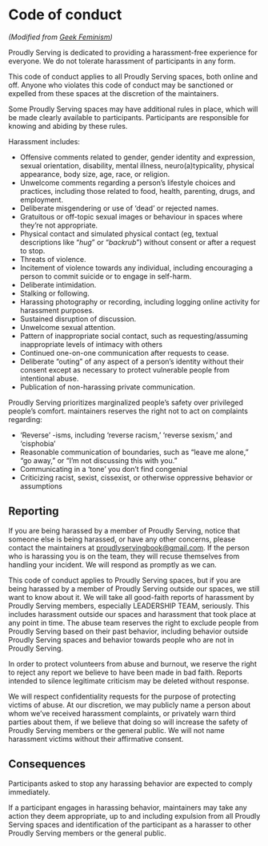 # Code of conduct

_\(Modified from_ [_Geek Feminism_](https://geekfeminism.wikia.org/wiki/Community_anti-harassment/Policy)_\)_

Proudly Serving is dedicated to providing a harassment-free experience for everyone. We do not tolerate harassment of participants in any form.

This code of conduct applies to all Proudly Serving spaces, both online and off. Anyone who violates this code of conduct may be sanctioned or expelled from these spaces at the discretion of the maintainers.

Some Proudly Serving spaces may have additional rules in place, which will be made clearly available to participants. Participants are responsible for knowing and abiding by these rules.

Harassment includes:

* Offensive comments related to gender, gender identity and expression, sexual orientation, disability, mental illness, neuro\(a\)typicality, physical appearance, body size, age, race, or religion.
* Unwelcome comments regarding a person’s lifestyle choices and practices, including those related to food, health, parenting, drugs, and employment.
* Deliberate misgendering or use of ‘dead’ or rejected names.
* Gratuitous or off-topic sexual images or behaviour in spaces where they’re not appropriate.
* Physical contact and simulated physical contact \(eg, textual descriptions like “_hug_” or “_backrub_”\) without consent or after a request to stop.
* Threats of violence.
* Incitement of violence towards any individual, including encouraging a person to commit suicide or to engage in self-harm.
* Deliberate intimidation.
* Stalking or following.
* Harassing photography or recording, including logging online activity for harassment purposes.
* Sustained disruption of discussion.
* Unwelcome sexual attention.
* Pattern of inappropriate social contact, such as requesting/assuming inappropriate levels of intimacy with others
* Continued one-on-one communication after requests to cease.
* Deliberate “outing” of any aspect of a person’s identity without their consent except as necessary to protect vulnerable people from intentional abuse.
* Publication of non-harassing private communication.

Proudly Serving prioritizes marginalized people’s safety over privileged people’s comfort. maintainers reserves the right not to act on complaints regarding:

* ‘Reverse’ -isms, including ‘reverse racism,’ ‘reverse sexism,’ and ‘cisphobia’
* Reasonable communication of boundaries, such as “leave me alone,” “go away,” or “I’m not discussing this with you.”
* Communicating in a ‘tone’ you don’t find congenial
* Criticizing racist, sexist, cissexist, or otherwise oppressive behavior or assumptions

## Reporting

If you are being harassed by a member of Proudly Serving, notice that someone else is being harassed, or have any other concerns, please contact the maintainers at proudlyservingbook@gmail.com. If the person who is harassing you is on the team, they will recuse themselves from handling your incident. We will respond as promptly as we can.

This code of conduct applies to Proudly Serving spaces, but if you are being harassed by a member of Proudly Serving outside our spaces, we still want to know about it. We will take all good-faith reports of harassment by Proudly Serving members, especially LEADERSHIP TEAM, seriously. This includes harassment outside our spaces and harassment that took place at any point in time. The abuse team reserves the right to exclude people from Proudly Serving based on their past behavior, including behavior outside Proudly Serving spaces and behavior towards people who are not in Proudly Serving.

In order to protect volunteers from abuse and burnout, we reserve the right to reject any report we believe to have been made in bad faith. Reports intended to silence legitimate criticism may be deleted without response.

We will respect confidentiality requests for the purpose of protecting victims of abuse. At our discretion, we may publicly name a person about whom we’ve received harassment complaints, or privately warn third parties about them, if we believe that doing so will increase the safety of Proudly Serving members or the general public. We will not name harassment victims without their affirmative consent.

## Consequences

Participants asked to stop any harassing behavior are expected to comply immediately.

If a participant engages in harassing behavior, maintainers may take any action they deem appropriate, up to and including expulsion from all Proudly Serving spaces and identification of the participant as a harasser to other Proudly Serving members or the general public.

